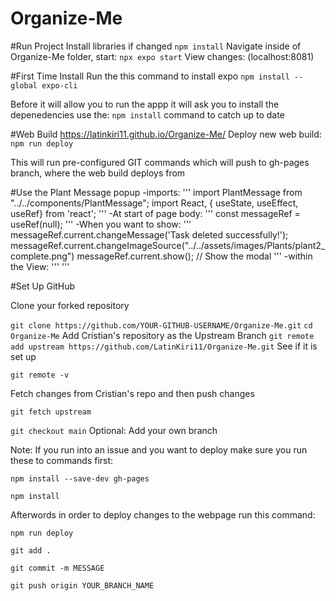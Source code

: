 # Organize-Me

#Run Project
Install libraries if changed `npm install`
Navigate inside of Organize-Me folder, start: `npx expo start`
View changes: (localhost:8081)

#First Time Install
Run the this command to install expo `npm install --global expo-cli`

Before it will allow you to run the appp it will ask you to install the depenedencies use the:
`npm install` command to catch up to date

#Web Build
https://latinkiri11.github.io/Organize-Me/
Deploy new web build: `npm run deploy`

This will run pre-configured GIT commands which will push to gh-pages branch, where the web build deploys from

#Use the Plant Message popup
-imports: '''
import PlantMessage from "../../components/PlantMessage";
import React, { useState, useEffect, useRef} from 'react';
'''
-At start of page body: '''
const messageRef = useRef(null);
'''
-When you want to show: '''
messageRef.current.changeMessage('Task deleted successfully!');
messageRef.current.changeImageSource("../../assets/images/Plants/plant2_complete.png")
messageRef.current.show(); // Show the modal
'''
-within the View: '''
<PlantMessage ref={messageRef} initialText="Initial Message" />
'''

#Set Up GitHub

Clone your forked repository

`git clone https://github.com/YOUR-GITHUB-USERNAME/Organize-Me.git`
`cd Organize-Me`
Add Cristian's repository as the Upstream Branch
`git remote add upstream https://github.com/LatinKiri11/Organize-Me.git`
See if it is set up

`git remote -v`

Fetch changes from Cristian's repo and then push changes

`git fetch upstream`

`git checkout main`
Optional: Add your own branch


Note: If you run into an issue and you want to deploy make sure you run these to commands first:

`npm install --save-dev gh-pages`

`npm install`

Afterwords in order to deploy changes to the webpage run this command:

`npm run deploy`


`git add .`

`git commit -m MESSAGE`

`git push origin YOUR_BRANCH_NAME`

